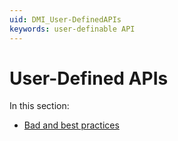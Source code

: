 ```yaml
---
uid: DMI_User-DefinedAPIs
keywords: user-definable API
---
```


# User-Defined APIs

In this section:

- [Bad and best practices](xref:UD_APIs_Bad_and_Best_Practices)
